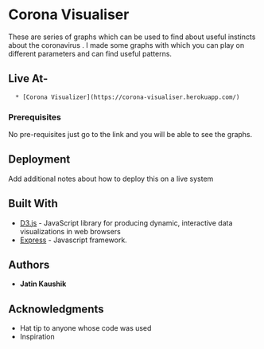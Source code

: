 # Corona Visualiser

These are series of graphs which can be used to find about useful instincts about the coronavirus . I made some graphs with which you can play on different parameters and can find useful patterns.

## Live At-

```
  * [Corona Visualizer](https://corona-visualiser.herokuapp.com/)
```

### Prerequisites

No pre-requisites just go to the link and you will be able to see the graphs.


## Deployment

Add additional notes about how to deploy this on a live system

## Built With

* [D3.js](https://d3js.org) - JavaScript library for producing dynamic, interactive data visualizations in web browsers
* [Express](https://expressjs.com/en/starter/installing.html) - Javascript framework.


## Authors

* **Jatin Kaushik**


## Acknowledgments

* Hat tip to anyone whose code was used
* Inspiration

